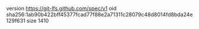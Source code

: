 version https://git-lfs.github.com/spec/v1
oid sha256:1ab90b422bff45377fcad77f88e2a71311c28079c48d8014fd8bda24e129f631
size 1410
